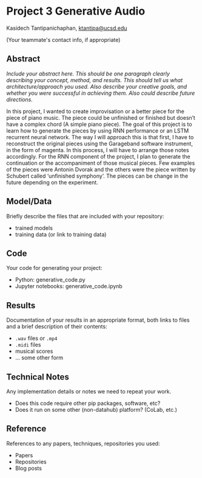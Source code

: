# Project 3 Generative Audio

Kasidech Tantipanichaphan, ktantipa@ucsd.edu

(Your teammate's contact info, if appropriate)

## Abstract

*Include your abstract here. This should be one paragraph clearly describing your concept, method, and results. This should tell us what architecture/approach you used. Also describe your creative goals, and whether you were successful in achieving them. Also could describe future directions.*

In this project, I wanted to create improvisation or a better piece for the piece of piano music. The piece could be unfinished or finished but doesn’t have a complex chord (A simple piano piece). The goal of this project is to learn how to generate the pieces by using RNN performance or an LSTM recurrent neural network. The way I will approach this is that first, I have to reconstruct the original pieces using the Garageband software instrument, in the form of magenta. In this process, I will have to arrange those notes accordingly. For the RNN component of the project, I plan to generate the continuation or the accompaniment of those musical pieces. Few examples of the pieces were Antonin Dvorak and the others were the piece written by Schubert called ‘unfinished symphony’. The pieces can be change in the future depending on the experiment.

## Model/Data

Briefly describe the files that are included with your repository:
- trained models
- training data (or link to training data)

## Code

Your code for generating your project:
- Python: generative_code.py
- Jupyter notebooks: generative_code.ipynb

## Results

Documentation of your results in an appropriate format, both links to files and a brief description of their contents:
- `.wav` files or `.mp4`
- `.midi` files
- musical scores
- ... some other form

## Technical Notes

Any implementation details or notes we need to repeat your work. 
- Does this code require other pip packages, software, etc?
- Does it run on some other (non-datahub) platform? (CoLab, etc.)

## Reference

References to any papers, techniques, repositories you used:
- Papers
- Repositories
- Blog posts
